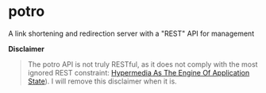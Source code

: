 # potro
A link shortening and redirection server with a "REST" API for management

**Disclaimer**

> The potro API is not truly RESTful, as it does not comply with the most ignored REST constraint: [Hypermedia As The Engine Of Application State](https://en.wikipedia.org/wiki/HATEOAS)). I will remove this disclaimer when it is.
